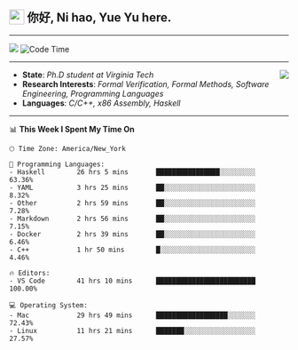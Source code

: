 <h2> <img style="vertical-align: text-bottom;" src=https://slackmojis.com/emojis/13253-yay-frog/download/ width=27> 你好, Ni hao, Yue Yu here. </h2>

---

![](https://visitor-badge.glitch.me/badge?page_id=fishjump.fishjump&amp;left_color=gray&amp;right_color=red) ![Code Time](https://img.shields.io/badge/Code%20Time-140%20hrs%2034%20mins-blue)

---

<img align='right' src=https://slackmojis.com/emojis/5264-coding/download> </td>

- **State**: *Ph.D student at Virginia Tech*
- **Research Interests**: *Formal Verification, Formal Methods, Software Engineering, Programming Languages*
- **Languages**: *C/C++, x86 Assembly, Haskell*

---


📊 **This Week I Spent My Time On** 

```text
🕑︎ Time Zone: America/New_York

💬 Programming Languages:
- Haskell        26 hrs 5 mins       ████████████████░░░░░░░░░     63.36%
- YAML           3 hrs 25 mins       ██░░░░░░░░░░░░░░░░░░░░░░░     8.32%
- Other          2 hrs 59 mins       ██░░░░░░░░░░░░░░░░░░░░░░░     7.28%
- Markdown       2 hrs 56 mins       ██░░░░░░░░░░░░░░░░░░░░░░░     7.15%
- Docker         2 hrs 39 mins       ██░░░░░░░░░░░░░░░░░░░░░░░     6.46%
- C++            1 hr 50 mins        █░░░░░░░░░░░░░░░░░░░░░░░░     4.46%

🔥 Editors:
- VS Code        41 hrs 10 mins      █████████████████████████     100.00%

💻 Operating System:
- Mac            29 hrs 49 mins      ██████████████████░░░░░░░     72.43%
- Linux          11 hrs 21 mins      ███████░░░░░░░░░░░░░░░░░░     27.57%
```

